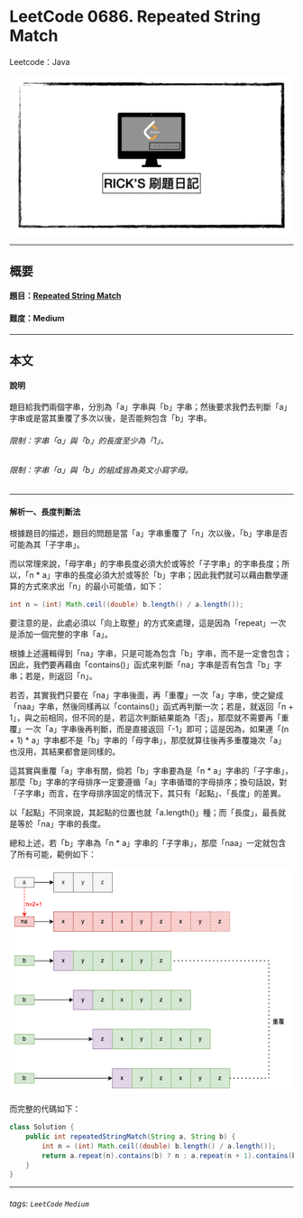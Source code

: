 # LeetCode 0686. Repeated String Match
Leetcode：Java

![](https://github.com/rickbsr/LeetCode/blob/main/pics/leetcode-rick.jpeg?raw=true)

---

## 概要

#### 題目：[Repeated String Match](https://leetcode.com/problems/repeated-string-match/)

#### 難度：Medium

---

## 本文

#### 說明

題目給我們兩個字串，分別為「a」字串與「b」字串；然後要求我們去判斷「a」字串或是當其重覆了多次以後，是否能夠包含「b」字串。

###### 限制：字串「a」與「b」的長度至少為「1」。
###### 限制：字串「a」與「b」的組成皆為英文小寫字母。

---

#### 解析一、長度判斷法

根據題目的描述，題目的問題是當「a」字串重覆了「n」次以後，「b」字串是否可能為其「子字串」。

而以常理來說，「母字串」的字串長度必須大於或等於「子字串」的字串長度；所以，「n * a」字串的長度必須大於或等於「b」字串；因此我們就可以藉由數學運算的方式來求出「n」的最小可能值，如下：

```java
int n = (int) Math.ceil((double) b.length() / a.length());
```

要注意的是，此處必須以「向上取整」的方式來處理，這是因為「repeat」一次是添加一個完整的字串「a」。

根據上述邏輯得到「na」字串，只是可能為包含「b」字串，而不是一定會包含；因此，我們要再藉由「contains()」函式來判斷「na」字串是否有包含「b」字串；若是，則返回「n」。

若否，其實我們只要在「na」字串後面，再「重覆」一次「a」字串，使之變成「naa」字串，然後同樣再以「contains()」函式再判斷一次；若是，就返回「n + 1」，與之前相同，但不同的是，若這次判斷結果能為「否」，那麼就不需要再「重覆」一次「a」字串後再判斷，而是直接返回「-1」即可；這是因為，如果連「(n + 1) * a」字串都不是「b」字串的「母字串」，那麼就算往後再多重覆幾次「a」也沒用，其結果都會是同樣的。

這其實與重覆「a」字串有關，倘若「b」字串要為是「n * a」字串的「子字串」，那麼「b」字串的字母排序一定要遵循「a」字串循環的字母排序；換句話說，對「子字串」而言，在字母排序固定的情況下，其只有「起點」、「長度」的差異。

以「起點」不同來說，其起點的位置也就「a.length()」種；而「長度」，最長就是等於「na」字串的長度。

總和上述，若「b」字串為「n * a」字串的「子字串」，那麼「naa」一定就包含了所有可能，範例如下：

![](pics/0686_repeated_string_match_naa.png)

而完整的代碼如下：

```java
class Solution {
    public int repeatedStringMatch(String a, String b) {
        int n = (int) Math.ceil((double) b.length() / a.length());
        return a.repeat(n).contains(b) ? n : a.repeat(n + 1).contains(b) ? n + 1 : -1;
    }
}
```

---

###### tags: `LeetCode` `Medium`